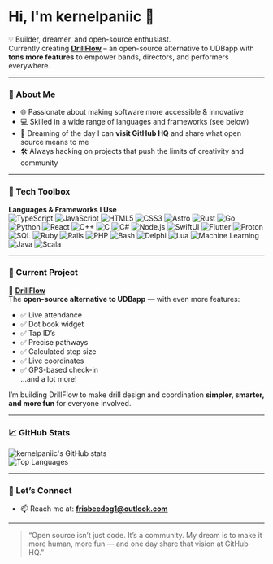# Hi, I'm kernelpaniic 👋

💡 Builder, dreamer, and open-source enthusiast.  
Currently creating **[DrillFlow](https://github.com/kernelpaniic/drillflow)** – an open-source alternative to UDBapp with **tons more features** to empower bands, directors, and performers everywhere.  

---

### 🚀 About Me
- 🌐 Passionate about making software more accessible & innovative  
- 💻 Skilled in a wide range of languages and frameworks (see below)  
- 🌟 Dreaming of the day I can **visit GitHub HQ** and share what open source means to me  
- 🛠 Always hacking on projects that push the limits of creativity and community  

---

### 🔧 Tech Toolbox

**Languages & Frameworks I Use**  
![TypeScript](https://img.shields.io/badge/-TypeScript-3178C6?logo=typescript&logoColor=white)
![JavaScript](https://img.shields.io/badge/-JavaScript-F7DF1E?logo=javascript&logoColor=black)
![HTML5](https://img.shields.io/badge/-HTML5-E34F26?logo=html5&logoColor=white)
![CSS3](https://img.shields.io/badge/-CSS3-1572B6?logo=css3&logoColor=white)
![Astro](https://img.shields.io/badge/-Astro-BC52EE?logo=astro&logoColor=white)
![Rust](https://img.shields.io/badge/-Rust-000000?logo=rust&logoColor=white)
![Go](https://img.shields.io/badge/-Go-00ADD8?logo=go&logoColor=white)
![Python](https://img.shields.io/badge/-Python-3776AB?logo=python&logoColor=white)
![React](https://img.shields.io/badge/-React-61DAFB?logo=react&logoColor=black)
![C++](https://img.shields.io/badge/-C++-00599C?logo=cplusplus&logoColor=white)
![C](https://img.shields.io/badge/-C-A8B9CC?logo=c&logoColor=black)
![C#](https://img.shields.io/badge/-C%23-239120?logo=c-sharp&logoColor=white)
![Node.js](https://img.shields.io/badge/-Node.js-339933?logo=node.js&logoColor=white)
![SwiftUI](https://img.shields.io/badge/-SwiftUI-FA7343?logo=swift&logoColor=white)
![Flutter](https://img.shields.io/badge/-Flutter-02569B?logo=flutter&logoColor=white)
![Proton](https://img.shields.io/badge/-Proton-6D4AFF?logo=protonmail&logoColor=white)
![SQL](https://img.shields.io/badge/-SQL-003B57?logo=databricks&logoColor=white)
![Ruby](https://img.shields.io/badge/-Ruby-CC342D?logo=ruby&logoColor=white)
![Rails](https://img.shields.io/badge/-Ruby_on_Rails-D30001?logo=rubyonrails&logoColor=white)
![PHP](https://img.shields.io/badge/-PHP-777BB4?logo=php&logoColor=white)
![Bash](https://img.shields.io/badge/-Bash-4EAA25?logo=gnu-bash&logoColor=white)
![Delphi](https://img.shields.io/badge/-Delphi-EE1F35?logo=delphi&logoColor=white)
![Lua](https://img.shields.io/badge/-Lua-2C2D72?logo=lua&logoColor=white)
![Machine Learning](https://img.shields.io/badge/-Machine%20Learning-102230?logo=tensorflow&logoColor=orange)
![Java](https://img.shields.io/badge/-Java-007396?logo=openjdk&logoColor=white)
![Scala](https://img.shields.io/badge/-Scala-DC322F?logo=scala&logoColor=white)

---

### 🌟 Current Project
🚧 **[DrillFlow](https://github.com/kernelpaniic/drillflow)**  
The **open-source alternative to UDBapp** — with even more features:  
- ✅ Live attendance  
- ✅ Dot book widget  
- ✅ Tap ID’s  
- ✅ Precise pathways  
- ✅ Calculated step size  
- ✅ Live coordinates  
- ✅ GPS-based check-in  
…and a lot more!  

I’m building DrillFlow to make drill design and coordination **simpler, smarter, and more fun** for everyone involved.  

---

### 📈 GitHub Stats
![kernelpaniic's GitHub stats](https://github-readme-stats.vercel.app/api?username=kernelpaniic&show_icons=true&theme=radical)  
![Top Languages](https://github-readme-stats.vercel.app/api/top-langs/?username=kernelpaniic&layout=compact&theme=radical)

---

### 🤝 Let’s Connect
- 📫 Reach me at: **frisbeedog1@outlook.com**  

---

> “Open source isn’t just code. It’s a community. My dream is to make it more human, more fun — and one day share that vision at GitHub HQ.”  
